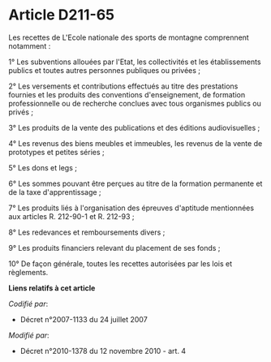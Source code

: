 # Article D211-65

Les recettes de L'Ecole nationale des sports de montagne comprennent notamment : 

1° Les subventions allouées par l'Etat, les collectivités et les établissements publics et toutes autres personnes publiques
ou privées ; 

2° Les versements et contributions effectués au titre des prestations fournies et les produits des conventions
d'enseignement, de formation professionnelle ou de recherche conclues avec tous organismes publics ou privés ; 

3° Les produits de la vente des publications et des éditions audiovisuelles ; 

4° Les revenus des biens meubles et immeubles, les revenus de la vente de prototypes et petites séries ; 

5° Les dons et legs ; 

6° Les sommes pouvant être perçues au titre de la formation permanente et de la taxe d'apprentissage ; 

7° Les produits liés à l'organisation des épreuves d'aptitude mentionnées aux articles R. 212-90-1 et R. 212-93 ; 

8° Les redevances et remboursements divers ; 

9° Les produits financiers relevant du placement de ses fonds ; 

10° De façon générale, toutes les recettes autorisées par les lois et règlements.

**Liens relatifs à cet article**

_Codifié par_:

  - Décret n°2007-1133 du 24 juillet 2007

_Modifié par_:

  - Décret n°2010-1378 du 12 novembre 2010 - art. 4
